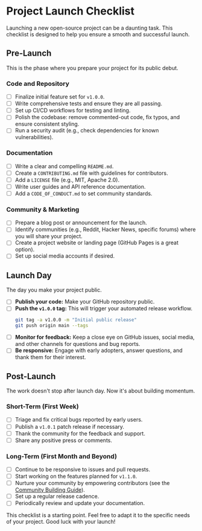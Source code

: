# Project Launch Checklist

Launching a new open-source project can be a daunting task.
This checklist is designed to help you ensure a smooth and successful launch.

## Pre-Launch

This is the phase where you prepare your project for its public debut.

### Code and Repository

- [ ] Finalize initial feature set for `v1.0.0`.
- [ ] Write comprehensive tests and ensure they are all passing.
- [ ] Set up CI/CD workflows for testing and linting.
- [ ] Polish the codebase: remove commented-out code, fix typos, and ensure
      consistent styling.
- [ ] Run a security audit (e.g., check dependencies for known
      vulnerabilities).

### Documentation

- [ ] Write a clear and compelling `README.md`.
- [ ] Create a `CONTRIBUTING.md` file with guidelines for contributors.
- [ ] Add a `LICENSE` file (e.g., MIT, Apache 2.0).
- [ ] Write user guides and API reference documentation.
- [ ] Add a `CODE_OF_CONDUCT.md` to set community standards.

### Community & Marketing

- [ ] Prepare a blog post or announcement for the launch.
- [ ] Identify communities (e.g., Reddit, Hacker News, specific forums) where
      you will share your project.
- [ ] Create a project website or landing page (GitHub Pages is a great
      option).
- [ ] Set up social media accounts if desired.

## Launch Day

The day you make your project public.

- [ ] **Publish your code:** Make your GitHub repository public.
- [ ] **Push the `v1.0.0` tag:** This will trigger your automated release
      workflow.
  ```bash
  git tag -a v1.0.0 -m "Initial public release"
  git push origin main --tags
  ```
- [ ] **Monitor for feedback:** Keep a close eye on GitHub issues, social
      media, and other channels for questions and bug reports.
- [ ] **Be responsive:** Engage with early adopters, answer questions, and
      thank them for their interest.

## Post-Launch

The work doesn't stop after launch day.
Now it's about building momentum.

### Short-Term (First Week)

- [ ] Triage and fix critical bugs reported by early users.
- [ ] Publish a `v1.0.1` patch release if necessary.
- [ ] Thank the community for the feedback and support.
- [ ] Share any positive press or comments.

### Long-Term (First Month and Beyond)

- [ ] Continue to be responsive to issues and pull requests.
- [ ] Start working on the features planned for `v1.1.0`.
- [ ] Nurture your community by empowering contributors (see the
      [Community Building Guide](./community-building-guide.md)).
- [ ] Set up a regular release cadence.
- [ ] Periodically review and update your documentation.

This checklist is a starting point.
Feel free to adapt it to the specific needs of your project.
Good luck with your launch!
